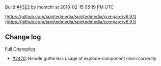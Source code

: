 Build [#4322](https://circleci.com/gh/spiritedmedia/spiritedmedia/4322) by montchr at 2018-02-15 05:19 PM UTC

[https://github.com/spiritedmedia/spiritedmedia/compare/v6.9.1](https://github.com/spiritedmedia/spiritedmedia/compare/v6.9.1)
## Change log
[Full Changelog](https://github.com/spiritedmedia/spiritedmedia/compare/v6.9.0...v6.9.1)

 - [#2470](https://github.com/spiritedmedia/spiritedmedia/pull/2470): Handle gutterless usage of explode-component mixin correctly
